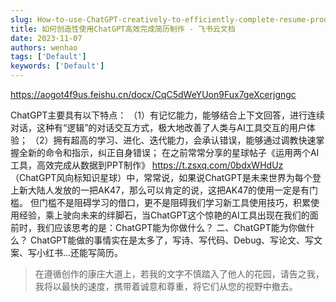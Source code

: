 ```yaml
---
slug: How-to-use-ChatGPT-creatively-to-efficiently-complete-resume-production---Flybook-Cloud-Documentation
title: 如何创造性使用ChatGPT高效完成简历制作 - 飞书云文档
date: 2023-11-07
authors: wenhao
tags: ['Default']
keywords: ['Default']
---
```

https://aogot4f9us.feishu.cn/docx/CqC5dWeYUon9Fux7geXcerjgngc 

ChatGPT主要具有以下特点： 
（1）有记忆能力，能够结合上下文回答，进行连续对话，这种有“逻辑”的对话交互方式，极大地改善了人类与AI工具交互的用户体验； 
（2）拥有超高的学习、进化、迭代能力，会承认错误，能够通过调教快速掌握全新的命令和指示，纠正自身错误； 
在之前常常分享的星球帖子《运用两个AI工具，高效完成从数据到PPT制作》 https://t.zsxq.com/0bdxWHdUz （ChatGPT风向标知识星球）中，常常说，如果说ChatGPT是未来世界为每个登上新大陆人发放的一把AK47，那么可以肯定的说，这把AK47的使用一定是有门槛。 
但门槛不是阻碍学习的借口，更不是阻碍我们学习新工具使用技巧，积累使用经验，乘上驶向未来的绊脚石，当ChatGPT这个惊艳的AI工具出现在我们的面前时，我们应该思考的是：ChatGPT能为你做什么？ 
二、ChatGPT能为你做什么？ 
ChatGPT能做的事情实在是太多了，写诗、写代码、Debug、写论文、写文案、写小红书...还能写简历。 



 > 在遵循创作的康庄大道上，若我的文字不慎踏入了他人的花园，请告之我，我将以最快的速度，携带着诚意和尊重，将它们从您的视野中撤去。
